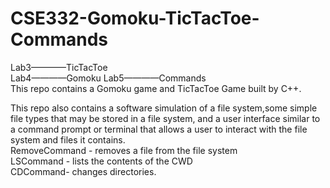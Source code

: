 # CSE332-Gomoku-TicTacToe-Commands

Lab3————TicTacToe   
Lab4————Gomoku
Lab5————Commands  
This repo contains a Gomoku game and TicTacToe Game built by C++.  

This repo also contains a software simulation of a file system,some simple file types that may be stored in a file system, and a user interface similar to a command prompt or terminal that allows a user to interact with the file system and files it contains.     
RemoveCommand - removes a file from the file system   
LSCommand - lists the contents of the CWD   
CDCommand- changes directories.    


